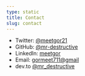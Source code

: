 ```yaml
---
type: static
title: Contact
slug: contact
---
```


- Twitter: [@meetgor21](https://twitter.com/meetgor21)
- GitHub: [@mr-destructive](https://github.com/mr-destructive)
- LinkedIn: [meetgor](https://linkedin.com/in/meetgor)
- Email: [gormeet711@gmail](mailto:gormeet711@gmail)
- dev.to [@mr_destructive](https://dev.to/mr_destructive)
